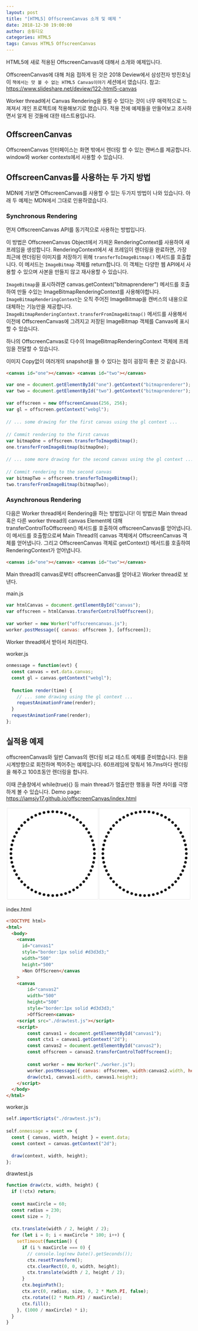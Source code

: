 ```yaml
---
layout: post
title: "[HTML5] OffscreenCanvas 소개 및 예제 "
date: 2018-12-30 19:00:00
author: 송튜디오
categories: HTML5
tags: Canvas HTML5 OffscreenCanvas
---
```


HTML5에 새로 적용된 OffscreenCanvas에 대해서 소개와 예제입니다.

OffscreenCanvas에 대해 처음 접하게 된 것은 2018 Deview에서 삼성전자 방진호님이 `책에서는 맛 볼 수 없는 HTML5 Canvas이야기` 세션에서 였습니다.
참고: https://www.slideshare.net/deview/122-html5-canvas

Worker thread에서 Canvas Rendering을 돌릴 수 있다는 것이 너무 매력적으로 느껴져서 개인 프로젝트에 적용해보기로 했습니다.
적용 전에 예제들을 만들어보고 조사하면서 알게 된 것들에 대한 테스트용입니다.

## OffscreenCanvas

OffscreenCanvas 인터페이스는 화면 밖에서 렌더링 할 수 있는 캔버스를 제공합니다.
window와 worker contexts에서 사용할 수 있습니다.

## OffscreenCanvas를 사용하는 두 가지 방법

MDN에 가보면 OffscreenCanvas를 사용할 수 있는 두가지 방법이 나와 있습니다.
아래 두 예제는 MDN에서 그대로 인용하였습니다.

### Synchronous Rendering

먼저 OffscreenCanvas API를 동기적으로 사용하는 방법입니다.

이 방법은 OffscreenCanvas Object에서 가져온 RenderingContext를 사용하여 새 프레임을 생성합니다.
RenderingContext에서 새 프레임이 렌더링을 완료하면, 가장 최근에 렌더링된 이미지를 저장하기 위해 `transferToImageBitmap()` 메서드를 호출합니다.
이 메서드는 `ImageBitmap` 객체를 return합니다. 이 객체는 다양한 웹 API에서 사용할 수 있으며 사본을 만들지 않고 재사용할 수 있습니다.

`ImageBitmap`을 표시하려면 canvas.getContext("bitmaprenderer") 메서드를 호출하여 만들 수있는 ImageBitmapRenderingContext를 사용해야합니다.
`ImageBitmapRenderingContext`는 오직 주어진 ImageBitmap을 캔버스의 내용으로 대체하는 기능만을 제공합니다.
`ImageBitmapRenderingContext.transferFromImageBitmap()` 메서드를 사용해서 이전에 OffscreenCanvas에 그려지고 저장된 ImageBitmap 객체를 Canvas에 표시할 수 있습니다.

하나의 OffscreenCanvas로 다수의 ImageBitmapRenderingContext 객체에 프레임을 전달할 수 있습니다.

이미지 Copy없이 여러개의 snapshot을 뜰 수 있다는 점이 굉장히 좋은 것 같습니다.

```html
<canvas id="one"></canvas> <canvas id="two"></canvas>
```

```js
var one = document.getElementById("one").getContext("bitmaprenderer");
var two = document.getElementById("two").getContext("bitmaprenderer");

var offscreen = new OffscreenCanvas(256, 256);
var gl = offscreen.getContext("webgl");

// ... some drawing for the first canvas using the gl context ...

// Commit rendering to the first canvas
var bitmapOne = offscreen.transferToImageBitmap();
one.transferFromImageBitmap(bitmapOne);

// ... some more drawing for the second canvas using the gl context ...

// Commit rendering to the second canvas
var bitmapTwo = offscreen.transferToImageBitmap();
two.transferFromImageBitmap(bitmapTwo);
```

### Asynchronous Rendering

다음은 Worker thread에서 Rendering을 하는 방법입니다!
이 방법은 Main thread 혹은 다른 worker thread의 canvas Element에 대해 transferControlToOffscreen() 메서드를 호출하여 offscreenCanvas를 얻어냅니다.
이 메서드를 호출함으로써 Main Thread의 canvas 객체에서 OffscreenCanvas 객체를 얻어냅니다. 그리고 OffscreenCanvas 객체로 getContext() 메서드를 호출하여 RenderingContext가 얻어냅니다.

```html
<canvas id="one"></canvas> <canvas id="two"></canvas>
```

Main thread의 canvas로부터 offscreenCanvas를 얻어내고 Worker thread로 보낸다.

main.js

```js
var htmlCanvas = document.getElementById("canvas");
var offscreen = htmlCanvas.transferControlToOffscreen();

var worker = new Worker("offscreencanvas.js");
worker.postMessage({ canvas: offscreen }, [offscreen]);
```

Worker thread에서 받아서 처리한다.

worker.js

```js
onmessage = function(evt) {
  const canvas = evt.data.canvas;
  const gl = canvas.getContext("webgl");

  function render(time) {
    // ... some drawing using the gl context ...
    requestAnimationFrame(render);
  }
  requestAnimationFrame(render);
};
```

## 실적용 예제

offscreenCanvas와 일반 Canvas의 렌더링 비교 테스트 예제를 준비했습니다.
원을 시계방향으로 회전하며 찍어주는 예제입니다.
60프레임에 맞춰서 16.7ms마다 렌더링을 해주고 100초동안 렌더링을 합니다.

이때 콘솔창에서 while(true){} 등 main thread가 멈출만한 행동을 하면 차이를 극명하게 볼 수 있습니다.
Demo page: https://iamsjy17.github.io/offscreenCanvas/index.html

![OffscreenCanvas 예제](/assets/img/2018-12-30-offscreencanvas-test/offscreen.png)

index.html

```html
<!DOCTYPE html>
<html>
  <body>
    <canvas
      id="canvas1"
      style="border:1px solid #d3d3d3;"
      width="500"
      height="500"
      >Non OffScreen</canvas
    >
    <canvas
        id="canvas2"
        width="500"
        height="500"
        style="border:1px solid #d3d3d3;"
        >OffScreen<canvas>
    <script src="./drawtest.js"></script>
    <script>
        const canvas1 = document.getElementById("canvas1");
        const ctx1 = canvas1.getContext("2d");
        const canvas2 = document.getElementById("canvas2");
        const offscreen = canvas2.transferControlToOffscreen();

        const worker = new Worker("./worker.js");
        worker.postMessage({ canvas: offscreen, width:canvas2.width, height:canvas2.height }, [offscreen]);
        draw(ctx1, canvas1.width, canvas1.height);
    </script>
  </body>
</html>

```

worker.js

```js
self.importScripts("./drawtest.js");

self.onmessage = event => {
  const { canvas, width, height } = event.data;
  const context = canvas.getContext("2d");

  draw(context, width, height);
};
```

drawtest.js

```js
function draw(ctx, width, height) {
  if (!ctx) return;

  const maxCircle = 60;
  const radius = 230;
  const size = 7;

  ctx.translate(width / 2, height / 2);
  for (let i = 0; i < maxCircle * 100; i++) {
    setTimeout(function() {
      if (i % maxCircle === 0) {
        // console.log(new Date().getSeconds());
        ctx.resetTransform();
        ctx.clearRect(0, 0, width, height);
        ctx.translate(width / 2, height / 2);
      }
      ctx.beginPath();
      ctx.arc(0, radius, size, 0, 2 * Math.PI, false);
      ctx.rotate((2 * Math.PI) / maxCircle);
      ctx.fill();
    }, (1000 / maxCircle) * i);
  }
}
```
